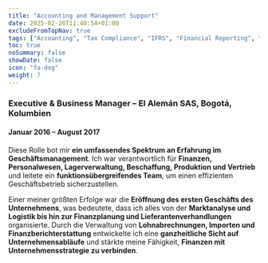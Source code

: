 ```yaml
---
title: "Accounting and Management Support"
date: 2025-02-26T11:40:54+01:00
excludeFromTopNav: true
tags: ["Accounting", "Tax Compliance", "IFRS", "Financial Reporting", "Business Management", "ERP Implementation", "Startup Finance", "HR", "Payroll Management", "Procurement", "Sales"]
toc: true
noSummary: false
showDate: false
icon: "fa-dog"
weight: 7
---
```


### **Executive & Business Manager – El Alemán SAS, Bogotá, Kolumbien**  
#### Januar 2016 – August 2017  

Diese Rolle bot mir **ein umfassendes Spektrum an Erfahrung im Geschäftsmanagement**. Ich war verantwortlich für **Finanzen, Personalwesen, Lagerverwaltung, Beschaffung, Produktion und Vertrieb** und leitete ein **funktionsübergreifendes Team**, um einen effizienten Geschäftsbetrieb sicherzustellen.  

Einer meiner größten Erfolge war die **Eröffnung des ersten Geschäfts des Unternehmens**, was bedeutete, dass ich alles von der **Marktanalyse und Logistik bis hin zur Finanzplanung und Lieferantenverhandlungen** organisierte. Durch die Verwaltung von **Lohnabrechnungen, Importen und Finanzberichterstattung** entwickelte ich eine **ganzheitliche Sicht auf Unternehmensabläufe** und stärkte meine Fähigkeit, **Finanzen mit Unternehmensstrategie zu verbinden**.


